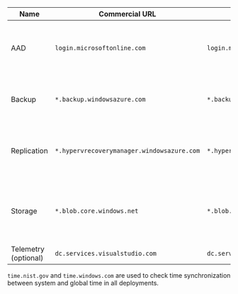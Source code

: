 | Name | Commercial URL | Government URL | Description |
|---|---|---|---|
| AAD | ``login.microsoftonline.com`` | ``login.microsoftonline.us`` | Used for access control and identity management using AAD |
| Backup | ``*.backup.windowsazure.com`` | ``*.backup.windowsazure.us`` | Used for replication data transfer and coordination |
| Replication | ``*.hypervrecoverymanager.windowsazure.com`` | ``*.hypervrecoverymanager.windowsazure.us``  | Used for replication management operations and coordination |
| Storage | ``*.blob.core.windows.net`` | ``*.blob.core.usgovcloudapi.net``  | Used for access to the storage account that stores replicated data |
| Telemetry (optional) | ``dc.services.visualstudio.com`` | ``dc.services.visualstudio.com`` | Used for telemetry |

``time.nist.gov`` and ``time.windows.com`` are used to check time synchronization between system and global time in all deployments.


